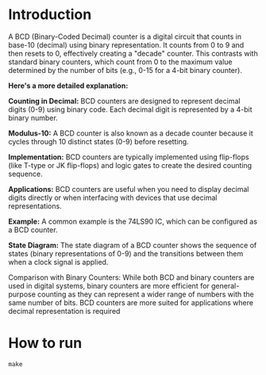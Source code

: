 # Introduction 
A BCD (Binary-Coded Decimal) counter is a digital circuit that counts in base-10 (decimal) using binary representation. It counts from 0 to 9 and then resets to 0, effectively creating a "decade" counter. This contrasts with standard binary counters, which count from 0 to the maximum value determined by the number of bits (e.g., 0-15 for a 4-bit binary counter). 

__Here's a more detailed explanation:__

__Counting in Decimal:__ BCD counters are designed to represent decimal digits (0-9) using binary code. Each decimal digit is represented by a 4-bit binary number. 

__Modulus-10:__ A BCD counter is also known as a decade counter because it cycles through 10 distinct states (0-9) before resetting. 

__Implementation:__ BCD counters are typically implemented using flip-flops (like T-type or JK flip-flops) and logic gates to create the desired counting sequence. 

__Applications:__ BCD counters are useful when you need to display decimal digits directly or when interfacing with devices that use decimal representations. 

__Example:__ A common example is the 74LS90 IC, which can be configured as a BCD counter. 

__State Diagram:__ The state diagram of a BCD counter shows the sequence of states (binary representations of 0-9) and the transitions between them when a clock signal is applied. 

Comparison with Binary Counters:
While both BCD and binary counters are used in digital systems, binary counters are more efficient for general-purpose counting as they can represent a wider range of numbers with the same number of bits. BCD counters are more suited for applications where decimal representation is required

# How to run

``` make
make 
```